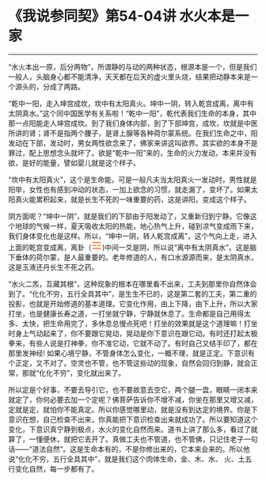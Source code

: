 # 《我说参同契》第54-04讲 水火本是一家

------

“水火本出一原，后分两物”，所谓静的与动的两种状态，根源本是一个，但是我们一般人，头脑身心都不能清净，天天都在后天的虚火里头烧，结果把动静本来是一个源头的，分成了两路。

“乾中一阳，走入坤宫成坎，坎中有太阳真火。坤中一阴，转入乾宫成离，离中有太阴真水。”这个同中国医学有关系啦！“乾中一阳”，乾代表我们生命的本身，其中那一点阳能走人坤宫成坎。到了我们身体内部，到了下部坤宫，成坎，坎就是中医所讲的肾；肾不是指两个腰子，是肾上腺等各种荷尔蒙系统。在我们生命之中，阳发动在下部，发动时，男女两性欲念来了，佛家来讲这叫欲界。其实欲的本身不是罪过，配上思想念头就坏了。欲是“乾中一阳”来的，生命的火力发动，本来并没有欲，是好的能量，譬如婴儿就是这个样子。

“坎中有太阳真火”，这个是生命能，可是一般凡夫当太阳真火一发动时，男性就是阳举，女性也有感到冲动的状态，一加上欲念的习惯，就走漏了，变坏了。如果太阳真火能累积起来，就是长生不死的一味重要的药，这是讲阳，变成这个样子。

阴方面呢？“坤中一阴”，就是我们的下部由于阳发动了，又重新归到宁静。它像这个地球的气候一样，夏天吸收太阳的热能，地心热气上升，碰到凉气变成雨下来，我们身体变化也是这样。所以，“坤中一阴，转人乾宫成离”，这个气向上走，进入上面的乾宫变成离，离卦（![img](%E6%B0%B4%E7%81%AB%E6%9C%AC%E6%98%AF%E4%B8%80%E5%AE%B6/guaRed3.png))中间一爻是阴，所以说“离中有太阴真水”。这是脑下垂体的荷尔蒙，是人最重要的。老年修道的人，有口水源源而来，是太阴真水，这是玉液还丹长生不死之药。

“水火二炁，互藏其根”，这种现象的根本在哪里看不出来，工夫到那里你自然体会到了。“化化不穷，五行全具其中”，是生生不已的，这是第二套的工夫，第二重的投影，也就是开始修道的基本道理。它变化作用，由上下降，由下上升，所以大家打坐，也是健康长寿之道，一打坐就宁静，宁静就休息了。生命都是自己用得太多、太快，把生命用完了，多休息总慢点死吧！打坐的效果就是这个道理嘛！打坐时身上气动起来了，你不要跟它晃动，晃动是你下意识在跟它动。有时还打起太极拳来，有些人说是打神拳，你不准它动，它就不动了。有时自己又结手印了，都在那里发神经! 如果心境宁静，不管身体怎么变化，一概不理，就是正定。下意识有个正定，又不对了。空灵也不管，也不管这些动的现象，自然会回归到静，就会正常，那就“化化不穷”，变化就出来了。

所以定是个好事，不要去导引它，也不要故意去空它，两个腿一盘，眼睛一闭本来就定了，你何必要去加一个定呢？佛菩萨告诉你不增不减，你坐在那里又增又减，定就是定，就怕你不能真定。所以你感觉哪里动，就是没有到达定的境界。你是下意识在想，自己检查不出来，你真能把下意识检查出来就成功了。所以要知道这个变化，下意识真宁静到极点，水火的变化自然而来。道书上讲了那么多，看过了就算了，一懂便休，就把它丢开了。真做工夫也不管道，也不管佛，只记住老子一句话——“道法自然”。这是生命本有的，不是你修出来的，它本来会来的。所以他说“化化不穷，五行全具其中”，就是我们这个肉体生命，金、木、水、 火、土五行变化自然，每一步都有了。